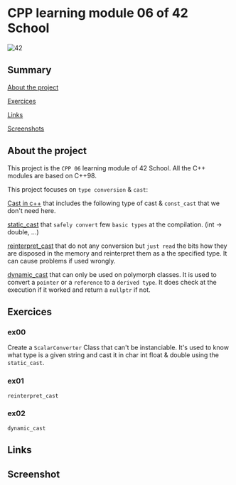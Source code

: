 # CPP learning module 06 of 42 School

![42](https://img.shields.io/static/v1?label=&labelColor=000000e&logo=42&message=project&color=000000&style=flate)

## Summary

[About the project](#about-the-project)

[Exercices](#exercices)

[Links](#links)

[Screenshots](#screenshot)

## About the project
This project is the `CPP 06` learning module of 42 School.
All the C++ modules are based on C++98.

This project focuses on `type conversion` & `cast`: 

[Cast in c++](https://www.geeksforgeeks.org/casting-operators-in-cpp/) that includes the following type of cast & `const_cast` that we  don't need here.
 
[static_cast](https://learn.microsoft.com/fr-fr/cpp/cpp/static-cast-operator?view=msvc-170) that `safely convert` few `basic types` at the compilation. (int -> double, ...)
 
[reinterpret_cast](https://learn.microsoft.com/fr-fr/cpp/cpp/reinterpret-cast-operator?view=msvc-170) 
that do not any conversion but `just read` the bits how they are disposed in the memory and reinterpret them as a the specified type. It can cause problems if used wrongly.
 
[dynamic_cast](https://learn.microsoft.com/fr-fr/cpp/cpp/dynamic-cast-operator?view=msvc-170) that can only be used on polymorph classes. It is used to convert a `pointer` or a `reference` to a `derived type`. It does check at the execution if it worked and return a `nullptr` if not.

## Exercices

### ex00
Create a `ScalarConverter` Class that can't be instanciable. It's used to know what type is a given string and cast it in char int float & double using the `static_cast`.
### ex01
`reinterpret_cast`
### ex02
`dynamic_cast`
## Links

## Screenshot